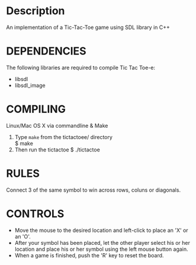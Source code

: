 Description
=====================================================================

An implementation of a Tic-Tac-Toe game using SDL library in C++

DEPENDENCIES
=====================================================================
The following libraries are required to compile Tic Tac Toe-e:

- libsdl
- libsdl_image

COMPILING
=====================================================================

Linux/Mac OS X via commandline & Make

1. Type `make` from the tictactoee/ directory  
        $ make
2. Then run the tictactoe
        $ ./tictactoe

RULES
=====================================================================
Connect 3 of the same symbol to win across rows, coluns or diagonals.

CONTROLS
=====================================================================

- Move the mouse to the desired location and left-click to place an 'X'
or an 'O'.
- After your symbol has been placed, let the other player select his or
her location and place his or her symbol using the left mouse button again.
- When a game is finished, push the 'R' key to reset the board.
